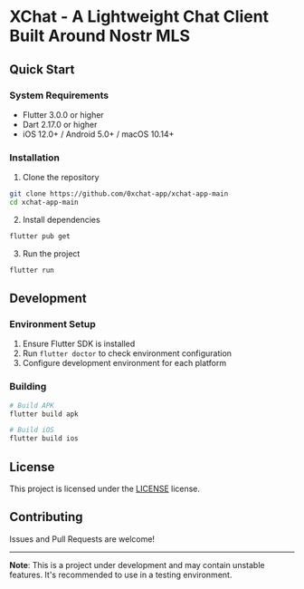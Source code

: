# XChat - A Lightweight Chat Client Built Around Nostr MLS

## Quick Start

### System Requirements

- Flutter 3.0.0 or higher
- Dart 2.17.0 or higher
- iOS 12.0+ / Android 5.0+ / macOS 10.14+

### Installation

1. Clone the repository
```bash
git clone https://github.com/0xchat-app/xchat-app-main
cd xchat-app-main
```

2. Install dependencies
```bash
flutter pub get
```

3. Run the project
```bash
flutter run
```

## Development

### Environment Setup

1. Ensure Flutter SDK is installed
2. Run `flutter doctor` to check environment configuration
3. Configure development environment for each platform

### Building

```bash
# Build APK
flutter build apk

# Build iOS
flutter build ios
```

## License

This project is licensed under the [LICENSE](LICENSE) license.

## Contributing

Issues and Pull Requests are welcome!

---

**Note**: This is a project under development and may contain unstable features. It's recommended to use in a testing environment.